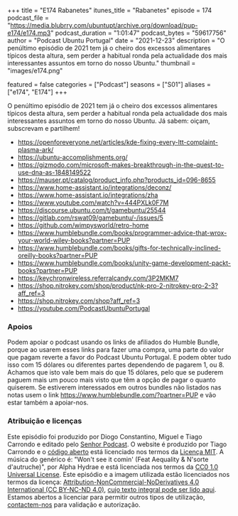 +++
title = "E174 Rabanetes"
itunes_title = "Rabanetes"
episode = 174
podcast_file = "https://media.blubrry.com/ubuntupt/archive.org/download/pup-e174/e174.mp3"
podcast_duration = "1:01:47"
podcast_bytes = "59617756"
author = "Podcast Ubuntu Portugal"
date = "2021-12-23"
description = "O penúltimo episódio de 2021 tem já o cheiro dos excessos alimentares típicos desta altura, sem perder a habitual ronda pela actualidade dos mais interessantes assuntos em torno do nosso Ubuntu."
thumbnail = "images/e174.png"

featured = false
categories = ["Podcast"]
seasons = ["S01"]
aliases = ["e174", "E174"]
+++

O penúltimo episódio de 2021 tem já o cheiro dos excessos alimentares típicos desta altura, sem perder a habitual ronda pela actualidade dos mais interessantes assuntos em torno do nosso Ubuntu.
Já sabem: oiçam, subscrevam e partilhem!

* https://openforeveryone.net/articles/kde-fixing-every-ltt-complaint-plasma-ark/
* https://ubuntu-accomplishments.org/
* https://gizmodo.com/microsoft-makes-breakthrough-in-the-quest-to-use-dna-as-1848149522
* https://mauser.pt/catalog/product_info.php?products_id=096-8655
* https://www.home-assistant.io/integrations/deconz/
* https://www.home-assistant.io/integrations/zha
* https://www.youtube.com/watch?v=444PXLk0F7M
* https://discourse.ubuntu.com/t/gamebuntu/25544
* https://gitlab.com/rswat09/gamebuntu/-/issues/5
* https://github.com/wimpysworld/retro-home
* https://www.humblebundle.com/books/programmer-advice-that-wrox-your-world-wiley-books?partner=PUP
* https://www.humblebundle.com/books/gifts-for-technically-inclined-oreilly-books?partner=PUP
* https://www.humblebundle.com/books/unity-game-development-packt-books?partner=PUP
* https://keychronwireless.referralcandy.com/3P2MKM7
* https://shop.nitrokey.com/shop/product/nk-pro-2-nitrokey-pro-2-3?aff_ref=3
* https://shop.nitrokey.com/shop?aff_ref=3
* https://youtube.com/PodcastUbuntuPortugal


### Apoios
Podem apoiar o podcast usando os links de afiliados do Humble Bundle, porque ao usarem esses links para fazer uma compra, uma parte do valor que pagam reverte a favor do Podcast Ubuntu Portugal.
E podem obter tudo isso com 15 dólares ou diferentes partes dependendo de pagarem 1, ou 8.
Achamos que isto vale bem mais do que 15 dólares, pelo que se puderem paguem mais um pouco mais visto que têm a opção de pagar o quanto quiserem.
Se estiverem interessados em outros bundles não listados nas notas usem o link https://www.humblebundle.com/?partner=PUP e vão estar também a apoiar-nos.

### Atribuição e licenças
Este episódio foi produzido por Diogo Constantino, Miguel e Tiago Carrondo e editado pelo [Senhor Podcast](https://senhorpodcast.pt/).
O website é produzido por Tiago Carrondo e o [código aberto](https://gitlab.com/podcastubuntuportugal/website) está licenciado nos termos da [Licença MIT](https://gitlab.com/podcastubuntuportugal/website/main/LICENSE).
A música do genérico é: "Won't see it comin' (Feat Aequality & N'sorte d'autruche)", por Alpha Hydrae e está licenciada nos termos da [CC0 1.0 Universal License](https://creativecommons.org/publicdomain/zero/1.0/).
Este episódio e a imagem utilizada estão licenciados nos termos da licença: [Attribution-NonCommercial-NoDerivatives 4.0 International (CC BY-NC-ND 4.0)](https://creativecommons.org/licenses/by-nc-nd/4.0/), [cujo texto integral pode ser lido aqui](https://creativecommons.org/licenses/by-nc-nd/4.0/legalcode). Estamos abertos a licenciar para permitir outros tipos de utilização, [contactem-nos](https://podcastubuntuportugal.org/contactos) para validação e autorização.


